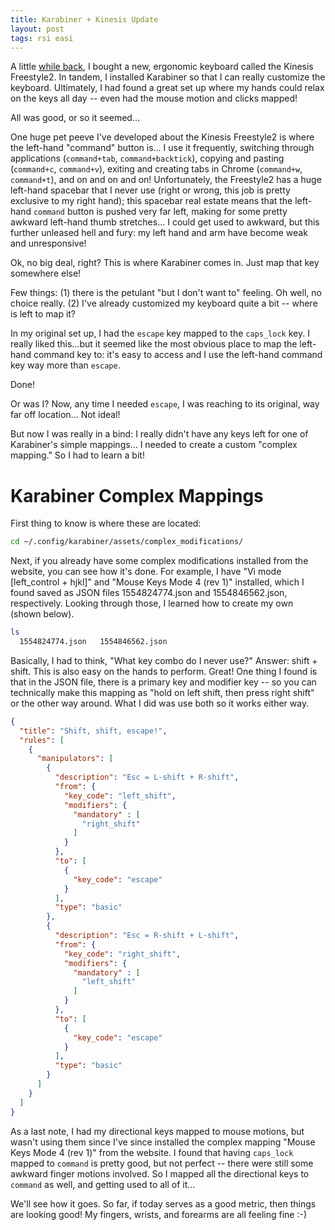 ```yaml
---
title: Karabiner + Kinesis Update
layout: post
tags: rsi easi
---
```


A little [while back](https://krbnite.github.io/Karabiner-for-your-Keyboard/), I bought a new,
ergonomic keyboard called the Kinesis Freestyle2.  In tandem, I installed Karabiner so that I can
really customize the keyboard.  Ultimately, I had found a great set up where my hands could relax
on the keys all day -- even had the mouse motion and clicks mapped! 

All was good, or so it seemed...

One huge pet peeve I've developed about the Kinesis Freestyle2 is where the left-hand "command"
button is... I use it frequently, switching through applications (`command+tab`, `command+backtick`),
copying and pasting (`command+c`, `command+v`), exiting and creating tabs in Chrome (`command+w`, `command+t`),
and on and on and on!  Unfortunately, the Freestyle2 has a huge left-hand spacebar that I never
use (right or wrong, this job is pretty exclusive to my right hand); this spacebar real estate means that
the left-hand `command` button is pushed very far left, making for some pretty 
awkward left-hand thumb stretches...  I could get used to awkward, but this further unleased
hell and fury:  my left hand and arm have become weak and unresponsive!  

Ok, no big deal, right?  This is where Karabiner comes in.  Just map that key somewhere else!

Few things: (1) there is the petulant "but I don't want to" feeling.  Oh well, no choice really.  (2) I've
already customized my keyboard quite a bit -- where is left to map it?  

In my original set up, I had the `escape` key mapped to the `caps_lock` key.  I really liked this...but it
seemed like the most obvious place to map the left-hand command key to: it's easy to access and I use the left-hand 
command key way more than `escape`.  

Done!

Or was I?  Now, any time I needed `escape`, I was reaching to its original, way far off location... Not ideal!

But now I was really in a bind: I really didn't have any keys left for one of Karabiner's simple mappings... I needed
to create a custom "complex mapping."  So I had to learn a bit!

# Karabiner Complex Mappings
First thing to know is where these are located:
```bash
cd ~/.config/karabiner/assets/complex_modifications/
```

Next, if you already have some complex modifications installed from the website, you can see how
it's done.  For example, I have "Vi mode [left_control + hjkl]" and "Mouse Keys Mode 4 (rev 1)" installed,
which I found saved as JSON files 1554824774.json and 1554846562.json, respectively.  Looking through those,
I learned how to create my own (shown below).

```bash
ls
  1554824774.json   1554846562.json
```

Basically, I had to think, "What key combo do I never use?" Answer: shift + shift.  This is also 
easy on the hands to perform.  Great!  One thing I found is that in the JSON file, there is
a primary key and modifier key -- so you can technically make this mapping as "hold on left shift, then
press right shift" or the other way around.  What I did was use both so it works either way.

```json
{
  "title": "Shift, shift, escape!",
  "rules": [
    {
      "manipulators": [
        {
          "description": "Esc = L-shift + R-shift",
          "from": {
            "key_code": "left_shift",
            "modifiers": {
              "mandatory" : [
                "right_shift"
              ]
            }
          },
          "to": [
            {
              "key_code": "escape"
            }
          ],
          "type": "basic"
        },
        {
          "description": "Esc = R-shift + L-shift",
          "from": {
            "key_code": "right_shift",
            "modifiers": {
              "mandatory" : [
                "left_shift"
              ]
            }
          },
          "to": [
            {
              "key_code": "escape"
            }
          ],
          "type": "basic"
        }
      ]
    }
  ]
}
```

As a last note, I had my directional keys mapped to mouse motions, but wasn't using them since
I've since installed the complex mapping "Mouse Keys Mode 4 (rev 1)" from the website.  I found that
having `caps_lock` mapped to `command` is pretty good, but not perfect -- there were still some awkward
finger motions involved.  So I mapped all the directional keys to `command` as well, and getting used
to all of it... 

We'll see how it goes.  So far, if today serves as a good metric, then things are looking good!  My fingers,
wrists, and forearms are all feeling fine :-)
